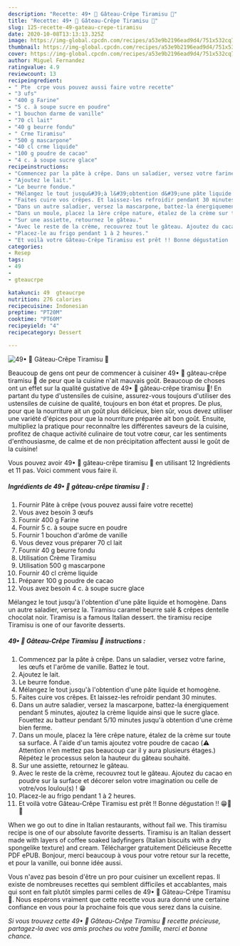 ```yaml
---
description: "Recette: 49• 🍰 Gâteau-Crêpe Tiramisu 🍫"
title: "Recette: 49• 🍰 Gâteau-Crêpe Tiramisu 🍫"
slug: 125-recette-49-gateau-crepe-tiramisu
date: 2020-10-08T13:13:13.325Z
image: https://img-global.cpcdn.com/recipes/a53e9b2196ead9d4/751x532cq70/49•-🍰-gateau-crepe-tiramisu-🍫-photo-principale-de-la-recette.jpg
thumbnail: https://img-global.cpcdn.com/recipes/a53e9b2196ead9d4/751x532cq70/49•-🍰-gateau-crepe-tiramisu-🍫-photo-principale-de-la-recette.jpg
cover: https://img-global.cpcdn.com/recipes/a53e9b2196ead9d4/751x532cq70/49•-🍰-gateau-crepe-tiramisu-🍫-photo-principale-de-la-recette.jpg
author: Miguel Fernandez
ratingvalue: 4.9
reviewcount: 13
recipeingredient:
- " Pte  crpe vous pouvez aussi faire votre recette"
- "3 ufs"
- "400 g Farine"
- "5 c. à soupe sucre en poudre"
- "1 bouchon darme de vanille"
- "70 cl lait"
- "40 g beurre fondu"
- " Crme Tiramisu"
- "500 g mascarpone"
- "40 cl crme liquide"
- "100 g poudre de cacao"
- "4 c. à soupe sucre glace"
recipeinstructions:
- "Commencez par la pâte à crêpe. Dans un saladier, versez votre farine, les œufs et l&#39;arôme de vanille. Battez le tout."
- "Ajoutez le lait."
- "Le beurre fondue."
- "Mélangez le tout jusqu&#39;à l&#39;obtention d&#39;une pâte liquide et homogène."
- "Faites cuire vos crêpes. Et laissez-les refroidir pendant 30 minutes."
- "Dans un autre saladier, versez la mascarpone, battez-la énergiquement pendant 5 minutes, ajoutez la crème liquide ainsi que le sucre glace. Fouettez au batteur pendant 5/10 minutes jusqu&#39;à obtention d&#39;une crème bien ferme."
- "Dans un moule, placez la 1ère crêpe nature, étalez de la crème sur toute sa surface. À l&#39;aide d&#39;un tamis ajoutez votre poudre de cacao (⚠️ Attention n&#39;en mettez pas beaucoup car il y aura plusieurs étages.) Répétez le processus selon la hauteur du gâteau souhaité."
- "Sur une assiette, retournez le gâteau."
- "Avec le reste de la crème, recouvrez tout le gâteau. Ajoutez du cacao en poudre sur la surface et décorer selon votre imagination ou celle de votre/vos loulou(s) ! 😁"
- "Placez-le au frigo pendant 1 à 2 heures."
- "Et voilà votre Gâteau-Crêpe Tiramisu est prêt !! Bonne dégustation !! 😁🍰🍴"
categories:
- Resep
tags:
- 49
- 
- gteaucrpe

katakunci: 49  gteaucrpe 
nutrition: 276 calories
recipecuisine: Indonesian
preptime: "PT20M"
cooktime: "PT60M"
recipeyield: "4"
recipecategory: Dessert

---
```



![49• 🍰 Gâteau-Crêpe Tiramisu 🍫](https://img-global.cpcdn.com/recipes/a53e9b2196ead9d4/751x532cq70/49•-🍰-gateau-crepe-tiramisu-🍫-photo-principale-de-la-recette.jpg)

Beaucoup de gens ont peur de commencer à cuisiner 49• 🍰 gâteau-crêpe tiramisu 🍫 de peur que la cuisine n'ait mauvais goût. Beaucoup de choses ont un effet sur la qualité gustative de 49• 🍰 gâteau-crêpe tiramisu 🍫! En partant du type d'ustensiles de cuisine, assurez-vous toujours d'utiliser des ustensiles de cuisine de qualité, toujours en bon état et propres. De plus, pour que la nourriture ait un goût plus délicieux, bien sûr, vous devez utiliser une variété d'épices pour que la nourriture préparée ait bon goût. Ensuite, multipliez la pratique pour reconnaître les différentes saveurs de la cuisine, profitez de chaque activité culinaire de tout votre cœur, car les sentiments d'enthousiasme, de calme et de non précipitation affectent aussi le goût de la cuisine!

<!--inarticleads1-->

Vous pouvez avoir 49• 🍰 gâteau-crêpe tiramisu 🍫 en utilisant 12 Ingrédients et 11 pas. Voici comment vous faire il.

##### Ingrédients de 49• 🍰 gâteau-crêpe tiramisu 🍫 :

1. Fournir  Pâte à crêpe (vous pouvez aussi faire votre recette)
1. Vous avez besoin 3 œufs
1. Fournir 400 g Farine
1. Fournir 5 c. à soupe sucre en poudre
1. Fournir 1 bouchon d&#39;arôme de vanille
1. Vous devez vous préparer 70 cl lait
1. Fournir 40 g beurre fondu
1. Utilisation  Crème Tiramisu
1. Utilisation 500 g mascarpone
1. Fournir 40 cl crème liquide
1. Préparer 100 g poudre de cacao
1. Vous avez besoin 4 c. à soupe sucre glace


Mélangez le tout jusqu&#39;à l&#39;obtention d&#39;une pâte liquide et homogène. Dans un autre saladier, versez la. Tiramisu caramel beurre salé &amp; crêpes dentelle chocolat noir. Tiramisu is a famous Italian dessert. the tiramisu recipe Tiramisu is one of our favorite desserts. 

<!--inarticleads2-->

##### 49• 🍰 Gâteau-Crêpe Tiramisu 🍫 instructions :

1. Commencez par la pâte à crêpe. Dans un saladier, versez votre farine, les œufs et l&#39;arôme de vanille. Battez le tout.
1. Ajoutez le lait.
1. Le beurre fondue.
1. Mélangez le tout jusqu&#39;à l&#39;obtention d&#39;une pâte liquide et homogène.
1. Faites cuire vos crêpes. Et laissez-les refroidir pendant 30 minutes.
1. Dans un autre saladier, versez la mascarpone, battez-la énergiquement pendant 5 minutes, ajoutez la crème liquide ainsi que le sucre glace. Fouettez au batteur pendant 5/10 minutes jusqu&#39;à obtention d&#39;une crème bien ferme.
1. Dans un moule, placez la 1ère crêpe nature, étalez de la crème sur toute sa surface. À l&#39;aide d&#39;un tamis ajoutez votre poudre de cacao (⚠️ Attention n&#39;en mettez pas beaucoup car il y aura plusieurs étages.) Répétez le processus selon la hauteur du gâteau souhaité.
1. Sur une assiette, retournez le gâteau.
1. Avec le reste de la crème, recouvrez tout le gâteau. Ajoutez du cacao en poudre sur la surface et décorer selon votre imagination ou celle de votre/vos loulou(s) ! 😁
1. Placez-le au frigo pendant 1 à 2 heures.
1. Et voilà votre Gâteau-Crêpe Tiramisu est prêt !! Bonne dégustation !! 😁🍰🍴


When we go out to dine in Italian restaurants, without fail we. This tiramisu recipe is one of our absolute favorite desserts. Tiramisu is an Italian dessert made with layers of coffee soaked ladyfingers (Italian biscuits with a dry spongelike texture) and cream. Télécharger gratuitement Délicieuse Recette PDF ePUB. Bonjour, merci beaucoup à vous pour votre retour sur la recette, et pour la vanille, oui bonne idée aussi. 

<!--inarticleads1-->

<p>
Vous n'avez pas besoin d'être un pro pour cuisiner un excellent repas. Il existe de nombreuses recettes qui semblent difficiles et accablantes, mais qui sont en fait plutôt simples parmi celles de 49• 🍰 Gâteau-Crêpe Tiramisu 🍫. Nous espérons vraiment que cette recette vous aura donné une certaine confiance en vous pour la prochaine fois que vous serez dans la cuisine.
</p>

<p>
<i>Si vous trouvez cette 49• 🍰 Gâteau-Crêpe Tiramisu 🍫 recette précieuse, partagez-la avec vos amis proches ou votre famille, merci et bonne chance.</i>
</p>
